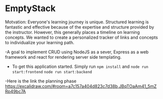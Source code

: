# EmptyStack

Motvation: Everyone's learning journey is unique. Structured learning is fantastic and effective because of the expertise and structure provided by the instructor. However, this generally places a timeline on learning concepts. We wanted to create a personalized tracker of links and concepts to individualize your learning path.


-A goal to implement CRUD using NodeJS as a sever, Express as a web framework and react for rendering server side templating.

* To get this application started. Simply run `npm install` and `node run start:frontend` `node run start:backend`

-Here is the link the planning phase
https://excalidraw.com/#room=a7c157a404d823c7d38b,JBqTOaAm41_5mZRp49bc7A 

